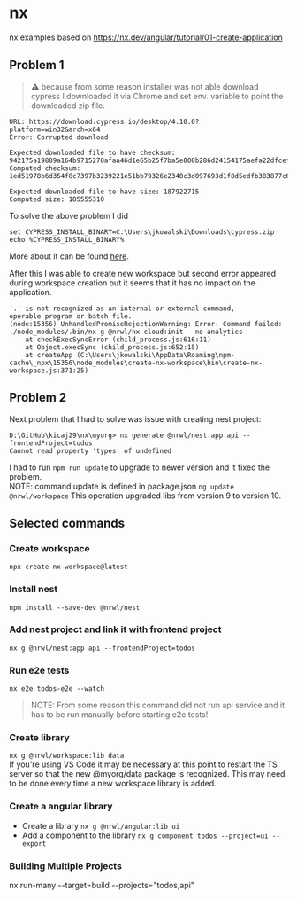 # nx
nx examples
based on https://nx.dev/angular/tutorial/01-create-application

## Problem 1
> :warning: because from some reason installer was not able download cypress I downloaded it via Chrome and set env. variable to point the downloaded zip file.

```
URL: https://download.cypress.io/desktop/4.10.0?platform=win32&arch=x64
Error: Corrupted download

Expected downloaded file to have checksum: 942175a19889a164b9715278afaa46d1e65b25f7ba5e808b286d24154175aefa22dfcef6f3a18577866d5b61c172cd33318b4c6848c0479f976241e33cada116
Computed checksum: 1ed51978b6d354f8c7397b3239221e51bb79326e2340c3d097693d1f8d5edfb383877c64341fcc6e9a7e2cf1f79b3dd5a04ab0bcea34b2e07ca56b6934406f6f

Expected downloaded file to have size: 187922715
Computed size: 185555310
```

To solve the above problem I did

```
set CYPRESS_INSTALL_BINARY=C:\Users\jkowalski\Downloads\cypress.zip
echo %CYPRESS_INSTALL_BINARY%

```
More about it can be found [here](https://docs.cypress.io/guides/getting-started/installing-cypress.html#Install-binary).

After this I was able to create new workspace but second error appeared during workspace creation but it seems that it has no impact on the application.

```
'.' is not recognized as an internal or external command,
operable program or batch file.
(node:15356) UnhandledPromiseRejectionWarning: Error: Command failed: ./node_modules/.bin/nx g @nrwl/nx-cloud:init --no-analytics
    at checkExecSyncError (child_process.js:616:11)
    at Object.execSync (child_process.js:652:15)
    at createApp (C:\Users\jkowalski\AppData\Roaming\npm-cache\_npx\15356\node_modules\create-nx-workspace\bin\create-nx-workspace.js:371:25)
```

## Problem 2

Next problem that I had to solve was issue with creating nest project:

```
D:\GitHub\kicaj29\nx\myorg> nx generate @nrwl/nest:app api --frontendProject=todos
Cannot read property 'types' of undefined
```

I had to run ```npm run update``` to upgrade to newer version and it fixed the problem.   
NOTE: command update is defined in package.json ```ng update @nrwl/workspace```
This operation upgraded libs from version 9 to version 10.

## Selected commands

### Create workspace
```npx create-nx-workspace@latest```  

### Install nest 
```npm install --save-dev @nrwl/nest```   

### Add nest project and link it with frontend project 
```nx g @nrwl/nest:app api --frontendProject=todos```   

### Run e2e tests 
```nx e2e todos-e2e --watch```   
>NOTE: From some reason this command did not run api service and it has to be run manually before starting e2e tests!


### Create library 
```nx g @nrwl/workspace:lib data```   
If you're using VS Code it may be necessary at this point to restart the TS server so that the new @myorg/data package is recognized. This may need to be done every time a new workspace library is added.   

### Create a angular library

* Create a library ```nx g @nrwl/angular:lib ui```
* Add a component to the library ```nx g component todos --project=ui --export```

### Building Multiple Projects
nx run-many --target=build --projects="todos,api"